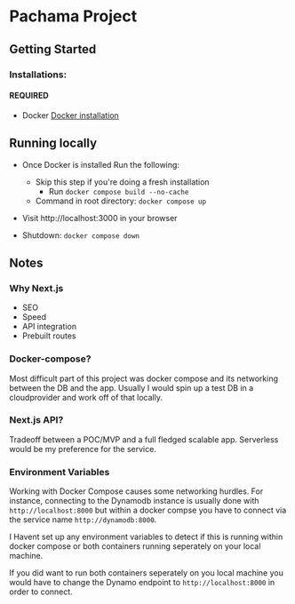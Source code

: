 # Pachama Project

## Getting Started
### Installations:
#### REQUIRED
 * Docker [Docker installation](https://docs.docker.com/engine/install/)

## Running locally
* Once Docker is installed Run the following:
    * Skip this step if you're doing a fresh installation
        * Run `docker compose build --no-cache`
    * Command in root directory: `docker compose up`

* Visit http://localhost:3000 in your browser

* Shutdown: `docker compose down`

## Notes
### Why Next.js
* SEO
* Speed
* API integration
* Prebuilt routes

### Docker-compose?

Most difficult part of this project was docker compose and its networking between the DB and the app.
Usually I would spin up a test DB in a cloudprovider and work off of that locally.

### Next.js API?

Tradeoff between a POC/MVP and a full fledged scalable app. Serverless would be my preference for the service.

### Environment Variables

Working with Docker Compose causes some networking hurdles. For instance, connecting to the Dynamodb instance is usually done with `http://localhost:8000` but within a docker compse you have to connect via the service name 
`http://dynamodb:8000`.

I Havent set up any environment variables to detect if this is running within docker compose or both containers running seperately on your local machine.

If you did want to run both containers seperately on you local machine you would have to change the Dynamo endpoint to `http://localhost:8000` in order to connect.
